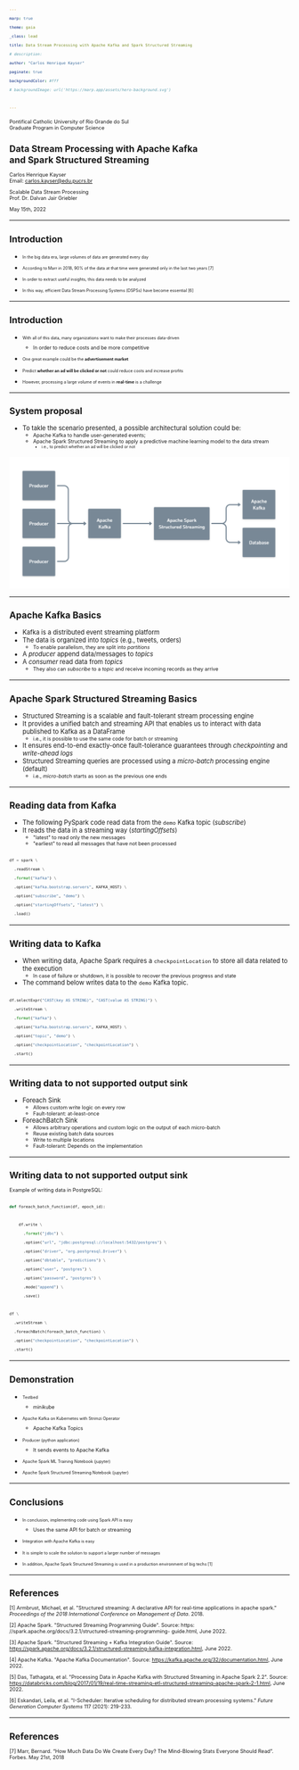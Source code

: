 ```yaml
---
marp: true
theme: gaia
_class: lead
title: Data Stream Processing with Apache Kafka and Spark Structured Streaming
# description: 
author: "Carlos Henrique Kayser"
paginate: true
backgroundColor: #fff
# backgroundImage: url('https://marp.app/assets/hero-background.svg')

---
```


<style scoped>
h1 { font-size: 1.5rem }

p { font-size: 80% }
</style>

Pontifical Catholic University of Rio Grande do Sul<br>Graduate Program in Computer Science

# Data Stream Processing with Apache Kafka<br>and Spark Structured Streaming

Carlos Henrique Kayser<br>Email: carlos.kayser@edu.pucrs.br

Scalable Data Stream Processing<br>Prof. Dr. Dalvan Jair Griebler

May 15th, 2022

---

<style> 
h1 { font-size: 1rem }

p { font-size: 80% }

li { font-size: 80% }

pre code { font-size: 50% }

img[alt~="center"] {
  display: block;
  margin: 0 auto;
}

figcaption {
  display: block;
  margin: 0 auto;
}
</style>

# Introduction

- In the big data era, large volumes of data are generated every day

- According to Marr in 2018, 90% of the data at that time were generated only in the last two years [7]

- In order to extract useful insights, this data needs to be analyzed

- In this way, efficient Data Stream Processing Systems (DSPSs) have become essential [6]





---
# Introduction

- With all of this data, many organizations want to make their processes data-driven
  - In order to reduce costs and be more competitive

- One great example could be the **advertisement market**

- Predict **whether an ad will be clicked or not** could reduce costs and increase profits

- However, processing a large volume of events in **real-time** is a challenge




---

# System proposal

- To takle the scenario presented, a possible architectural solution could be:
  - Apache Kafka to handle user-generated events;
  - Apache Spark Structured Streaming to apply a predictive machine learning model to the data stream
    - i.e., to predict whether an ad will be clicked or not

![w:700 center](figures/system-proposal.png)


<!-- To takle the scenario presented, a possible solution consists of applying a machine learning model (i.e., predict whether an ad will be clicked or not) with Apache Spark Structured Streaming in real-time on the data stream coming from Apache Kafka;     -->











---
# Apache Kafka Basics

- Kafka is a distributed event streaming platform
- The data is organized into _topics_ (e.g., tweets, orders)
  - To enable parallelism, they are split into _partitions_
- A _producer_ append data/messages to _topics_
- A _consumer_ read data from _topics_
  - They also can _subscribe_ to a _topic_ and receive incoming records as they arrive

<!-- 
![w:600 center](figures/kafka-topic.png)
*Fig.1 - 4K Mountains Wallpaper* 
 -->





---

# Apache Spark Structured Streaming Basics

- Structured Streaming is a scalable and fault-tolerant stream processing engine
- It provides a unified batch and streaming API that enables us to interact with data published to Kafka as a DataFrame
  - i.e., it is possible to use the same code for batch or streaming
- It ensures end-to-end exactly-once fault-tolerance guarantees through _checkpointing_ and _write-ahead logs_
- Structured Streaming queries are processed using a _micro-batch_ processing engine (default)
  - i.e., _micro-batch_ starts as soon as the previous one ends









---
# Reading data from Kafka


- The following PySpark code read data from the `demo` Kafka topic (*subscribe*)
- It reads the data in a streaming way (*startingOffsets*)
  - "latest" to read only the new messages
  - "earliest" to read all messages that have not been processed

```python
df = spark \
  .readStream \
  .format("kafka") \
  .option("kafka.bootstrap.servers", KAFKA_HOST) \
  .option("subscribe", "demo") \
  .option("startingOffsets", "latest") \
  .load()
```




---
# Writing data to Kafka

- When writing data, Apache Spark requires a `checkpointLocation` to store all data related to the execution
  - In case of failure or shutdown, it is possible to recover the previous progress and state
- The command below writes data to the `demo` Kafka topic. 

```python
df.selectExpr("CAST(key AS STRING)", "CAST(value AS STRING)") \
  .writeStream \
  .format("kafka") \
  .option("kafka.bootstrap.servers", KAFKA_HOST) \
  .option("topic", "demo") \
  .option("checkpointLocation", "checkpointLocation") \
  .start()
```



---
# Writing data to not supported output sink

- Foreach Sink
  - Allows custom write logic on every row
  - Fault-tolerant: at-least-once
- ForeachBatch Sink
  - Allows arbitrary operations and custom logic on the output of each micro-batch
  - Reuse existing batch data sources
  - Write to multiple locations
  - Fault-tolerant: Depends on the implementation






---
# Writing data to not supported output sink

Example of writing data in PostgreSQL:

```python
def foreach_batch_function(df, epoch_id):

    df.write \
      .format("jdbc") \
      .option("url", "jdbc:postgresql://localhost:5432/postgres") \
      .option("driver", "org.postgresql.Driver") \
      .option("dbtable", "predictions") \
      .option("user", "postgres") \
      .option("password", "postgres") \
      .mode("append") \
      .save()

df \
  .writeStream \
  .foreachBatch(foreach_batch_function) \
  .option("checkpointLocation", "checkpointLocation") \
  .start()
```



---
# Demonstration

- Testbed
  - minikube

- Apache Kafka on Kubernetes with Strimzi Operator
  - Apache Kafka Topics

- Producer (python application)
  - It sends events to Apache Kafka

- Apache Spark ML Training Notebook (jupyter)

- Apache Spark Structured Streaming Notebook (jupyter)








---
# Conclusions
<!-- 
- Facilidade de integrar Apache kafka e Spark

- Facilidade de desenvolver com Apache Spark

- Utilização de Apache Spark em big techs

- Facilidade em escalar solução 
 -->

- In conclusion, implementing code using Spark API is easy
  - Uses the same API for batch or streaming

- Integration with Apache Kafka is easy

- It is simple to scale the solution to support a larger number of messages

- In addition, Apache Spark Structured Streaming is used in a production environment of big techs [1]




---
# References

<style scoped>
p { font-size: 65% }
</style>

[1] Armbrust, Michael, et al. "Structured streaming: A declarative API for real-time applications in apache spark." _Proceedings of the 2018 International Conference on Management of Data_. 2018.

[2] Apache Spark. "Structured Streaming Programming Guide". Source: https:
//spark.apache.org/docs/3.2.1/structured-streaming-programming-
guide.html, June 2022.

[3] Apache Spark. "Structured Streaming + Kafka Integration Guide". Source: https://spark.apache.org/docs/3.2.1/structured-streaming-kafka-integration.html, June 2022.

[4] Apache Kafka. "Apache Kafka Documentation". Source: https://kafka.apache.org/32/documentation.html, June 2022.

[5] Das, Tathagata, et al. "Processing Data in Apache Kafka with Structured Streaming in Apache Spark 2.2". Source: https://databricks.com/blog/2017/01/19/real-time-streaming-etl-structured-streaming-apache-spark-2-1.html, June 2022.

[6] Eskandari, Leila, et al. "I-Scheduler: Iterative scheduling for distributed stream processing systems." _Future Generation Computer Systems_ 117 (2021): 219-233.

---
# References

<style scoped>
p { font-size: 65% }
</style>

[7] Marr, Bernard. “How Much Data Do We Create Every Day? The Mind-Blowing Stats Everyone Should Read”. Forbes. May 21st, 2018




<!-- <p>
    <img src="figures/kafka-topic.png" alt style="width:50%">
</p>
<p>
    <em>image_caption</em>
</p> -->


<!-- <figure class="image">
  <img src="figures/kafka-topic.png" alt="Descirp" style="width:50%">
  <figcaption>Kafka Topic</figcaption>
</figure> -->


<!-- 
---
<style>
.image-caption {
  text-align: center;
  font-size: .8rem;
  color: light-grey;
}
</style>

![w:600 center](figures/kafka-topic.png)

<figcaption>Kafka Topic</figcaption> -->


<!-- 
---

# Apache Spark Structured Streaming

[1] -->


